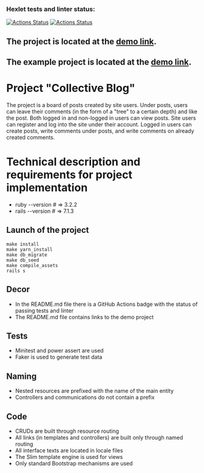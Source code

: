 ### Hexlet tests and linter status:
[![Actions Status](https://github.com/SquanchInHere/rails-project-64/actions/workflows/hexlet-check.yml/badge.svg)](https://github.com/SquanchInHere/rails-project-64/actions)
[![Actions Status](https://github.com/SquanchInHere/rails-project-64/actions/workflows/ci.yml/badge.svg)](https://github.com/SquanchInHere/rails-project-64/actions)

## The project is located at the [demo link](https://hexlet-blog-learn.onrender.com).
## The example project is located at the [demo link](https://rails-collective-blog-ru.hexlet.app/).

# Project "Collective Blog"
The project is a board of posts created by site users. Under posts, users can leave their comments (in the form of a "tree" to a certain depth) and like the post. Both logged in and non-logged in users can view posts. Site users can register and log into the site under their account. Logged in users can create posts, write comments under posts, and write comments on already created comments.

# Technical description and requirements for project implementation
 - ruby --version # => 3.2.2
 - rails --version # => 7.1.3

## Launch of the project
    make install
    make yarn_install
    make db_migrate
    make db_seed
    make compile_assets
    rails s

## Decor
 - In the README.md file there is a GitHub Actions badge with the status of passing tests and linter
 - The README.md file contains links to the demo project

## Tests
 - Minitest and power assert are used
 - Faker is used to generate test data 
## Naming
 - Nested resources are prefixed with the name of the main entity
 - Controllers and communications do not contain a prefix
## Code
 - CRUDs are built through resource routing
 - All links (in templates and controllers) are built only through named routing
 - All interface texts are located in locale files
 - The Slim template engine is used for views
 - Only standard Bootstrap mechanisms are used
